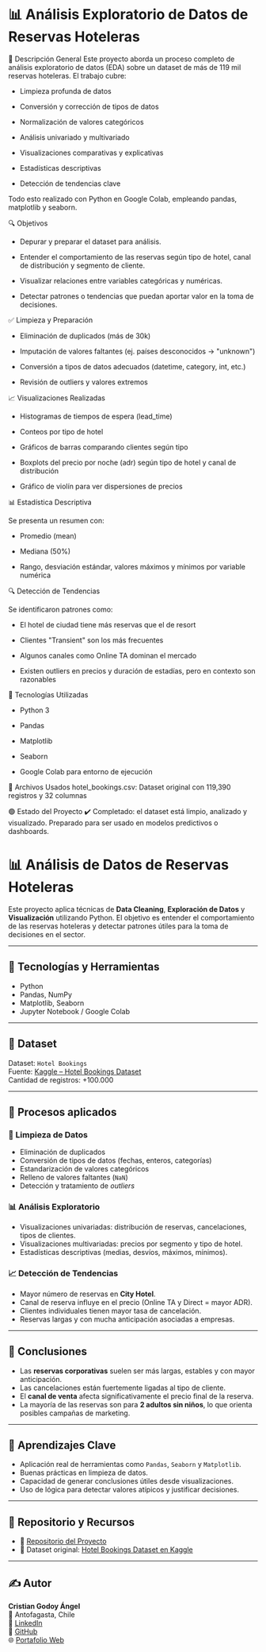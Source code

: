 # 📊 Análisis Exploratorio de Datos de Reservas Hoteleras



🧾 Descripción General
Este proyecto aborda un proceso completo de análisis exploratorio de datos (EDA) sobre un dataset de más de 119 mil reservas hoteleras. El trabajo cubre:


- Limpieza profunda de datos

- Conversión y corrección de tipos de datos

- Normalización de valores categóricos

- Análisis univariado y multivariado

- Visualizaciones comparativas y explicativas

- Estadísticas descriptivas

- Detección de tendencias clave

Todo esto realizado con Python en Google Colab, empleando pandas, matplotlib y seaborn.


🔍 Objetivos

- Depurar y preparar el dataset para análisis.

- Entender el comportamiento de las reservas según tipo de hotel, canal de distribución y segmento de cliente.

- Visualizar relaciones entre variables categóricas y numéricas.

- Detectar patrones o tendencias que puedan aportar valor en la toma de decisiones.



✅ Limpieza y Preparación

- Eliminación de duplicados (más de 30k)

- Imputación de valores faltantes (ej. países desconocidos → "unknown")

- Conversión a tipos de datos adecuados (datetime, category, int, etc.)

- Revisión de outliers y valores extremos



📈 Visualizaciones Realizadas

- Histogramas de tiempos de espera (lead_time)

- Conteos por tipo de hotel

- Gráficos de barras comparando clientes según tipo

- Boxplots del precio por noche (adr) según tipo de hotel y canal de distribución

- Gráfico de violín para ver dispersiones de precios



📊 Estadística Descriptiva

Se presenta un resumen con:

- Promedio (mean)

- Mediana (50%)

- Rango, desviación estándar, valores máximos y mínimos por variable numérica



🔍 Detección de Tendencias

Se identificaron patrones como:

- El hotel de ciudad tiene más reservas que el de resort

- Clientes "Transient" son los más frecuentes

- Algunos canales como Online TA dominan el mercado

- Existen outliers en precios y duración de estadías, pero en contexto son razonables



🧰 Tecnologías Utilizadas
- Python 3

- Pandas

- Matplotlib

- Seaborn

- Google Colab para entorno de ejecución



📁 Archivos Usados
hotel_bookings.csv: Dataset original con 119,390 registros y 32 columnas


🟢 Estado del Proyecto
✔️ Completado: el dataset está limpio, analizado y visualizado. Preparado para ser usado en modelos predictivos o dashboards.

# 📊 Análisis de Datos de Reservas Hoteleras

Este proyecto aplica técnicas de **Data Cleaning**, **Exploración de Datos** y **Visualización** utilizando Python. El objetivo es entender el comportamiento de las reservas hoteleras y detectar patrones útiles para la toma de decisiones en el sector.

---

## 🧰 Tecnologías y Herramientas

- Python
- Pandas, NumPy
- Matplotlib, Seaborn
- Jupyter Notebook / Google Colab

---

## 📂 Dataset

Dataset: `Hotel Bookings`  
Fuente: [Kaggle – Hotel Bookings Dataset](https://www.kaggle.com/datasets/jessemostipak/hotel-booking-demand)  
Cantidad de registros: +100.000

---

## 🔧 Procesos aplicados

### 🧹 Limpieza de Datos
- Eliminación de duplicados
- Conversión de tipos de datos (fechas, enteros, categorías)
- Estandarización de valores categóricos
- Relleno de valores faltantes (`NaN`)
- Detección y tratamiento de *outliers*

### 📊 Análisis Exploratorio
- Visualizaciones univariadas: distribución de reservas, cancelaciones, tipos de clientes.
- Visualizaciones multivariadas: precios por segmento y tipo de hotel.
- Estadísticas descriptivas (medias, desvíos, máximos, mínimos).

### 📈 Detección de Tendencias
- Mayor número de reservas en **City Hotel**.
- Canal de reserva influye en el precio (Online TA y Direct = mayor ADR).
- Clientes individuales tienen mayor tasa de cancelación.
- Reservas largas y con mucha anticipación asociadas a empresas.

---

## 📌 Conclusiones

- Las **reservas corporativas** suelen ser más largas, estables y con mayor anticipación.
- Las cancelaciones están fuertemente ligadas al tipo de cliente.
- El **canal de venta** afecta significativamente el precio final de la reserva.
- La mayoría de las reservas son para **2 adultos sin niños**, lo que orienta posibles campañas de marketing.

---

## 🎯 Aprendizajes Clave

- Aplicación real de herramientas como `Pandas`, `Seaborn` y `Matplotlib`.
- Buenas prácticas en limpieza de datos.
- Capacidad de generar conclusiones útiles desde visualizaciones.
- Uso de lógica para detectar valores atípicos y justificar decisiones.

---

## 🔗 Repositorio y Recursos

- 🔗 [Repositorio del Proyecto](https://github.com/cristiangodoyangel/Analisis-Datos-Reservas-Hoteleras)
- 📂 Dataset original: [Hotel Bookings Dataset en Kaggle](https://www.kaggle.com/datasets/jessemostipak/hotel-booking-demand)

---

## ✍️ Autor

**Cristian Godoy Ángel**  
📍 Antofagasta, Chile  
🔗 [LinkedIn](https://www.linkedin.com/in/cristiangodoyangel)  
📂 [GitHub](https://github.com/cristiangodoyangel)  
🌐 [Portafolio Web](https://www.cristiangodoyangel.dev)

